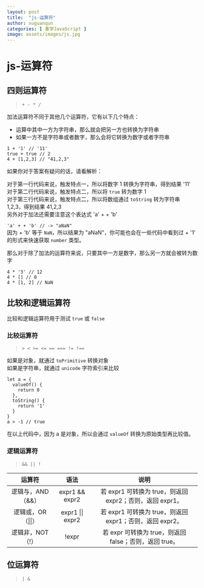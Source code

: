 ```yaml
---
layout: post
title:  "js-运算符"
author: xuguanqun
categories: [ 重学JavaScript ]
image: assets/images/js.jpg
---
```


# js-运算符
## 四则运算符
>`+ - * /`  

加法运算符不同于其他几个运算符，它有以下几个特点：

+ 运算中其中一方为字符串，那么就会把另一方也转换为字符串
+ 如果一方不是字符串或者数字，那么会将它转换为数字或者字符串
```
1 + '1' // '11'
true + true // 2
4 + [1,2,3] // "41,2,3"
```
如果你对于答案有疑问的话，请看解析：

对于第一行代码来说，触发特点一，所以将数字 1 转换为字符串，得到结果 '11'   
对于第二行代码来说，触发特点二，所以将 `true` 转为数字 1   
对于第三行代码来说，触发特点二，所以将数组通过 `toString` 转为字符串 1,2,3，得到结果 41,2,3   
另外对于加法还需要注意这个表达式 'a' + + 'b'

`'a' + + 'b' // -> "aNaN"`   
因为 + 'b' 等于 `NaN`，所以结果为 "aNaN"，你可能也会在一些代码中看到过 + '1' 的形式来快速获取 `number` 类型。

那么对于除了加法的运算符来说，只要其中一方是数字，那么另一方就会被转为数字
```
4 * '3' // 12
4 * [] // 0
4 * [1, 2] // NaN
```
## 比较和逻辑运算符
比较和逻辑运算符用于测试 `true` 或 `false`
### 比较运算符
>`> < >= <= == === != !==`   

如果是对象，就通过 `toPrimitive` 转换对象  
如果是字符串，就通过 `unicode` 字符索引来比较
```
let a = {
  valueOf() {
    return 0
  },
  toString() {
    return '1'
  }
}
a > -1 // true
```
在以上代码中，因为 a 是对象，所以会通过 `valueOf` 转换为原始类型再比较值。
### 逻辑运算符
>`&& || !`  

| 运算符 | 语法 | 说明 |
|:--------:|:------:|:----:|
|逻辑与，AND（&&）|	expr1 && expr2	|若 expr1 可转换为 true，则返回 expr2；否则，返回 expr1。|
|逻辑或，OR（\|\|）|expr1 \|\| expr2	|若 expr1 可转换为 true，则返回 expr1；否则，返回 expr2。|
|逻辑非，NOT（!）	|!expr|	若 expr 可转换为 true，则返回 false；否则，返回 true。|

## 位运算符
> `| &`  
